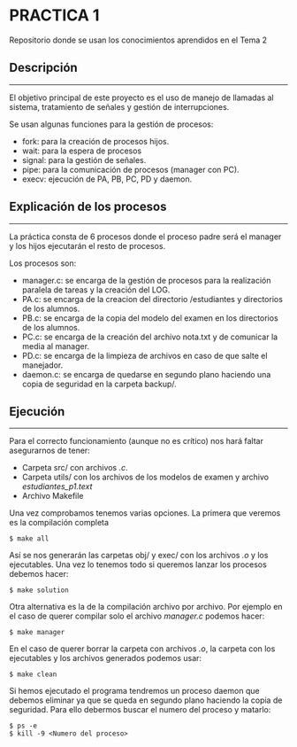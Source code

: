 # PRACTICA 1
Repositorio donde se usan los conocimientos aprendidos en el Tema 2

## Descripción
***
El objetivo principal de este proyecto es el uso de manejo de llamadas al sistema, tratamiento de señales y gestión de interrupciones.

Se usan algunas funciones para la gestión de procesos:

  - fork: para la creación de procesos hijos.
  - wait: para la espera de procesos
  - signal: para la gestión de señales.
  - pipe: para la comunicación de procesos (manager con PC).
  - execv: ejecución de PA, PB, PC, PD y daemon.
 

## Explicación de los procesos
***
La práctica consta de 6 procesos donde el proceso padre será el manager y los hijos ejecutarán el resto de procesos.

Los procesos son:
 - manager.c: se encarga de la gestión de procesos para la realización paralela de tareas y la creación del LOG.
 - PA.c: se encarga de la creacion del directorio /estudiantes y directorios de los alumnos.
 - PB.c: se encarga de la copia del modelo del examen en los directorios de los alumnos.
 - PC.c: se encarga de la creación del archivo nota.txt y de comunicar la media al manager.
 - PD.c: se encarga de la limpieza de archivos en caso de que salte el manejador.
 - daemon.c: se encarga de quedarse en segundo plano haciendo una copia de seguridad en la carpeta backup/.


## Ejecución
***
Para el correcto funcionamiento (aunque no es crítico) nos hará faltar asegurarnos de tener:
 - Carpeta src/ con archivos *.c*.
 - Carpeta utils/ con los archivos de los modelos de examen y archivo *estudiantes_p1.text* 
 - Archivo Makefile 

Una vez comprobamos tenemos varias opciones. La primera que veremos es la compilación completa
```
$ make all
```

Así se nos generarán las carpetas obj/ y exec/ con los archivos *.o* y los ejecutables.
Una vez lo tenemos todo si queremos lanzar los procesos debemos hacer:
```
$ make solution
```

Otra alternativa es la de la compilación archivo por archivo. Por ejemplo en el caso de querer
compilar solo el archivo *manager.c* podemos hacer:
```
$ make manager
```

En el caso de querer borrar la carpeta con archivos *.o*, la carpeta con los ejecutables y los archivos generados
podemos usar:
```
$ make clean
```
Si hemos ejecutado el programa tendremos un proceso daemon que debemos eliminar ya que se queda en segundo plano
haciendo la copia de seguridad. Para ello debermos buscar el numero del proceso y matarlo:
```
$ ps -e
$ kill -9 <Numero del proceso>
```
